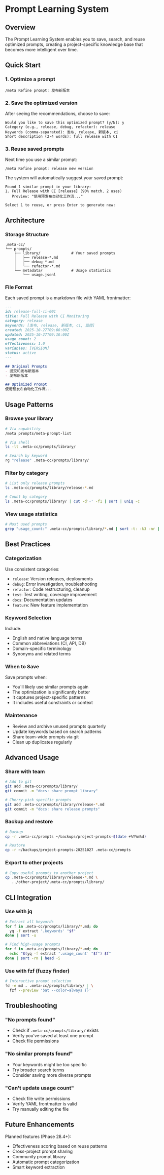 # Prompt Learning System

## Overview

The Prompt Learning System enables you to save, search, and reuse optimized prompts, creating a project-specific knowledge base that becomes more intelligent over time.

## Quick Start

### 1. Optimize a prompt
```
/meta Refine prompt: 发布新版本
```

### 2. Save the optimized version
After seeing the recommendations, choose to save:
```
Would you like to save this optimized prompt? (y/N): y
Category (e.g., release, debug, refactor): release
Keywords (comma-separated): 发布, release, 新版本, ci
Short description (2-4 words): full release with CI
```

### 3. Reuse saved prompts
Next time you use a similar prompt:
```
/meta Refine prompt: release new version
```

The system will automatically suggest your saved prompt:
```
Found 1 similar prompt in your library:
1. Full Release with CI [release] (90% match, 2 uses)
   Preview: "使用预发布自动化工作流..."

Select 1 to reuse, or press Enter to generate new:
```

## Architecture

### Storage Structure
```
.meta-cc/
└── prompts/
    ├── library/              # Your saved prompts
    │   ├── release-*.md
    │   ├── debug-*.md
    │   └── refactor-*.md
    └── metadata/             # Usage statistics
        └── usage.jsonl
```

### File Format
Each saved prompt is a markdown file with YAML frontmatter:

```markdown
---
id: release-full-ci-001
title: Full Release with CI Monitoring
category: release
keywords: [发布, release, 新版本, ci, 监控]
created: 2025-10-27T09:00:00Z
updated: 2025-10-27T09:10:00Z
usage_count: 2
effectiveness: 1.0
variables: [VERSION]
status: active
---

## Original Prompts
- 提交和发布新版本
- 发布新版本

## Optimized Prompt
使用预发布自动化工作流...
```

## Usage Patterns

### Browse your library
```bash
# Via capability
/meta prompts/meta-prompt-list

# Via shell
ls -lt .meta-cc/prompts/library/

# Search by keyword
rg "release" .meta-cc/prompts/library/
```

### Filter by category
```bash
# List only release prompts
ls .meta-cc/prompts/library/release-*.md

# Count by category
ls .meta-cc/prompts/library/ | cut -d'-' -f1 | sort | uniq -c
```

### View usage statistics
```bash
# Most used prompts
grep "usage_count:" .meta-cc/prompts/library/*.md | sort -t: -k3 -nr | head -5
```

## Best Practices

### Categorization
Use consistent categories:
- `release`: Version releases, deployments
- `debug`: Error investigation, troubleshooting
- `refactor`: Code restructuring, cleanup
- `test`: Test writing, coverage improvement
- `docs`: Documentation updates
- `feature`: New feature implementation

### Keyword Selection
Include:
- English and native language terms
- Common abbreviations (CI, API, DB)
- Domain-specific terminology
- Synonyms and related terms

### When to Save
Save prompts when:
- You'll likely use similar prompts again
- The optimization is significantly better
- It captures project-specific patterns
- It includes useful constraints or context

### Maintenance
- Review and archive unused prompts quarterly
- Update keywords based on search patterns
- Share team-wide prompts via git
- Clean up duplicates regularly

## Advanced Usage

### Share with team
```bash
# Add to git
git add .meta-cc/prompts/library/
git commit -m "docs: share prompt library"

# Cherry-pick specific prompts
git add .meta-cc/prompts/library/release-*.md
git commit -m "docs: share release prompts"
```

### Backup and restore
```bash
# Backup
cp -r .meta-cc/prompts ~/backups/project-prompts-$(date +%Y%m%d)

# Restore
cp -r ~/backups/project-prompts-20251027 .meta-cc/prompts
```

### Export to other projects
```bash
# Copy useful prompts to another project
cp .meta-cc/prompts/library/release-*.md \
   ../other-project/.meta-cc/prompts/library/
```

## CLI Integration

### Use with jq
```bash
# Extract all keywords
for f in .meta-cc/prompts/library/*.md; do
  yq -f extract '.keywords' "$f"
done | sort -u

# Find high-usage prompts
for f in .meta-cc/prompts/library/*.md; do
  echo "$(yq -f extract '.usage_count' "$f") $f"
done | sort -rn | head -5
```

### Use with fzf (fuzzy finder)
```bash
# Interactive prompt selection
fd -e md . .meta-cc/prompts/library/ | \
  fzf --preview 'bat --color=always {}'
```

## Troubleshooting

### "No prompts found"
- Check if `.meta-cc/prompts/library/` exists
- Verify you've saved at least one prompt
- Check file permissions

### "No similar prompts found"
- Your keywords might be too specific
- Try broader search terms
- Consider saving more diverse prompts

### "Can't update usage count"
- Check file write permissions
- Verify YAML frontmatter is valid
- Try manually editing the file

## Future Enhancements

Planned features (Phase 28.4+):
- Effectiveness scoring based on reuse patterns
- Cross-project prompt sharing
- Community prompt library
- Automatic prompt categorization
- Smart keyword extraction
